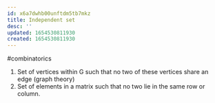 ```yaml
---
id: x6a7dwhb00unftdm5tb7mkz
title: Independent set
desc: ''
updated: 1654530811930
created: 1654530811930
---
```

#combinatorics 
1. Set of vertices within G such that no two of these vertices share an edge (graph theory)
2. Set of elements in a matrix such that no two lie in the same row or column.
